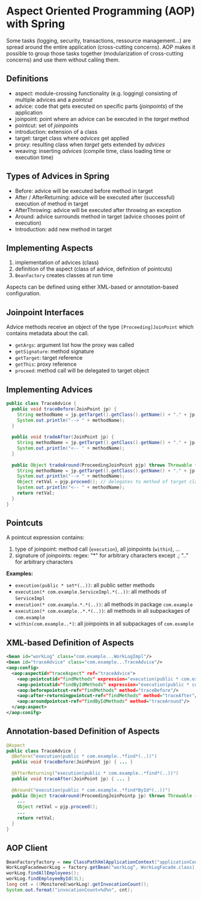 # Aspect Oriented Programming (AOP) with Spring
Some tasks (logging, security, transactions, ressource management...) are spread around the entire application (cross-cutting concerns).
AOP makes it possible to group those tasks together (modularization of cross-cutting concerns) and use them without calling them.

## Definitions
* aspect: module-crossing functionality (e.g. logging) consisting of multiple advices and a _pointcut_
* advice: code that gets executed on specific parts (_joinpoints_) of the application
* joinpoint: point where an advice can be executed in the _target_ method
* pointcut: set of _joinpoints_
* introduction: extension of a class
* target: target class where _advices_ get applied
* proxy: resulting class when _target_ gets extended by _advices_
* weaving: inserting _advices_ (compile time, class loading time or execution time)

## Types of Advices in Spring
* Before: advice will be executed before method in target
* After / AfterReturning: advice will be executed after (successful) execution of method in target
* AfterThrowing: advice will be executed after throwing an exception
* Around: advice surrounds method in target (advice chooses point of execution)
* Introduction: add new method in target

## Implementing Aspects
1. implementation of advices (class)
2. definition of the aspect (class of advice, definition of pointcuts)
3. `BeanFactory` creates classes at run time

Aspects can be defined using either XML-based or annotation-based configuration.

## Joinpoint Interfaces
Advice methods receive an object of the type `[Proceeding]JoinPoint` which contains metadata about the call.
* `getArgs`: argument list how the proxy was called
* `getSignature`: method signature
* `getTarget`: target reference
* `getThis`: proxy reference
* `proceed`: method call will be delegated to target object

## Implementing Advices
```java
public class TraceAdvice {
  public void traceBefore(JoinPoint jp) {
    String methodName = jp.getTarget().getClass().getName() + "." + jp.getSignature().getName();
    System.out.println("--> " + methodName);
  }
  
  public void tradeAfter(JoinPoint jp) {
    String methodName = jp.getTarget().getClass().getName() + "." + jp.getSignature().getName();
    System.out.println("<-- " + methodName);
  }
  
  public Object tradeAround(ProceedingJoinPoint pjp) throws Throwable {
    String methodName = jp.getTarget().getClass().getName() + "." + jp.getSignature().getName();
    System.out.println("--> " + methodName);
    Object retVal = pjp.proceed(); // delegates to method of target class
    System.out.println("<-- " + methodName);
    return retVal;
  }
}
```

## Pointcuts
A pointcut expression contains:
1. type of joinpoint: method call (`execution`), all joinpoints (`within`), ...
2. signature of joinpoints: regex: "*" for arbitrary characters except .; ".." for arbitrary characters

**Examples:**
* `execution(public * set*(..))`: all public setter methods
* `execution(* com.example.ServiceImpl.*(..))`: all methods of `ServiceImpl`
* `execution(* com.example.*.*(..))`: all methods in package `com.example`
* `execution(* com.example..*.*(..))`: all methods in all subpackages of `com.example`
* `within(com.example..*)`: all joinpoints in all subpackages of `com.example`

## XML-based Definition of Aspects
```xml
<bean id="workLog" class="com.example...WorkLogImpl"/>
<bean id="traceAdvice" class="com.example...TraceAdvice"/>
<aop:config>
  <aop:aspectid="traceAspect" ref="traceAdvice">
    <aop:pointcutid="findMethods" expression="execution(public * com.example..*find*(..))"/>
    <aop:pointcutid="findByIdMethods" expression="execution(public * com.example..*find*ById*(..))"/>
    <aop:beforepointcut-ref="findMethods" method="traceBefore"/>
    <aop:after-returningpointcut-ref="findMethods" method="traceAfter"/>
    <aop:aroundpointcut-ref="findByIdMethods" method="traceAround"/>
  </aop:aspect>
</aop:conifg>
```

## Annotation-based Definition of Aspects
```java
@Aspect
public class TraceAdvice {
  @Before("execution(public * com.example..*find*(..))")
  public void traceBefore(JoinPoint jp) { ... }
  
  @AfterReturning("execution(public * com.example..*find*(..))")
  public void traceAfter(JoinPoint jp) { ... }
  
  @Around("execution(public * com.example..*find*ById*(..))")
  public Object traceAround(ProceedingJoinPointp jp) throws Throwable {
    ...
    Object retVal = pjp.proceed();
    ...
    return retVal;
  }
}
```

## AOP Client
```java
BeanFactoryfactory = new ClassPathXmlApplicationContext("applicationContext.xml");
WorkLogFacadeworkLog = factory.getBean("workLog“, WorkLogFacade.class);
workLog.findAllEmployees();
workLog.findEmployeeById(3L);
long cnt = ((Monitored)workLog).getInvocationCount();
System.out.format("invocationCount=%d%n", cnt);
```
